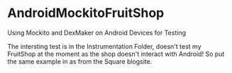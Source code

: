 AndroidMockitoFruitShop
=======================

Using Mockito and DexMaker on Android Devices for Testing

The intersting test is in the Instrumentation Folder, doesn't test my FruitShop at the moment as the shop doesn't interact with Android! So put the same example in as from the Square blogsite.
